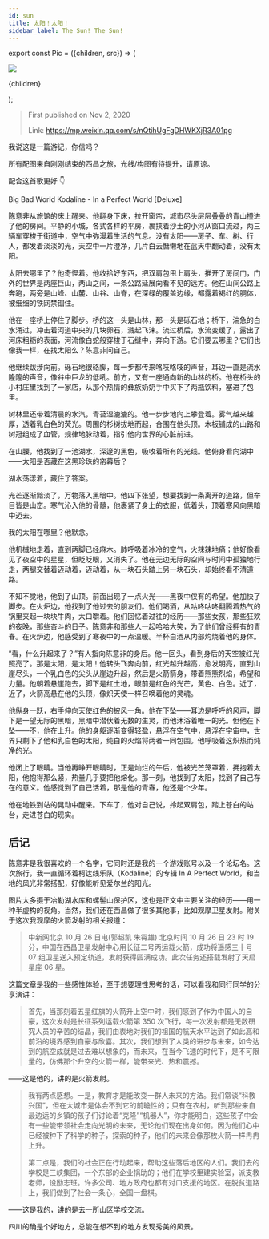 ```yaml
---
id: sun
title: 太阳！太阳！
sidebar_label: The Sun! The Sun!
---
```


export const Pic = ({children, src}) => (
<div style={{textAlign: 'center'}}>
<img src={src} />
<p style={{color: 'gray', fontSize: 'small'}}>{children}</p>
</div>);

> First published on Nov 2, 2020
>
> Link: https://mp.weixin.qq.com/s/nQtihUgFgDHWKXjR3A01pg

我说这是一篇游记，你信吗？

所有配图来自刚刚结束的西昌之旅，光线/构图有待提升，请原谅。

配合这首歌更好 👇

Big Bad World
Kodaline - In a Perfect World \[Deluxe\]

陈意非从旅馆的床上醒来。他翻身下床，拉开窗帘，城市尽头层层叠叠的青山撞进了他的房间。平静的小城，各式各样的平房，裹挟着沙土的小河从窗口流过，两三辆车穿梭于街道中，空气中弥漫着生活的气息。没有太阳——房子、车、树、行人，都发着淡淡的光，天空中一片澄净，几片白云慵懒地在蓝天中翻动着，没有太阳。

太阳去哪里了？他奇怪着。他收拾好东西，把双肩包甩上肩头，推开了房间门，门外的世界是两座巨山，两山之间，一条公路延展向看不见的远方。他在山间公路上奔跑，两旁是山峰、山麓、山谷、山脊，在深绿的覆盖边缘，都露着褐红的胴体，被细细的铁网禁锢住。

<Pic src="/img/./docs/Stories/sun/JGibibkelET693VWk8BG4ckZiacJLE60dAbMJcNxKnYyRdOiaJ5g44UTw4Mh5SBzIgzmaG6EooyQnOwdc8Ipv12Ijg.jpeg"></Pic>

他在一座桥上停住了脚步。桥的这一头是山林，那一头是砾石地；桥下，湍急的白水涌过，冲击着河道中央的几块卵石，溅起飞沫。流过桥后，水流变缓了，露出了河床粗粝的表面，河流像白蛇般穿梭于石缝中，奔向下游。它们要去哪里？它们也像我一样，在找太阳么？陈意非问自己。

<Pic src="/img/./docs/Stories/sun/JGibibkelET693VWk8BG4ckZiacJLE60dAbpbn5kpCA5f4ULkR361rUdrH3D31I0icVfjc55QRokmOdU89uicic9wqHw.jpeg"></Pic>

他继续跋涉向前。砾石地很硌脚，每一步都传来咯吱咯吱的声音，耳边一直是流水隆隆的声音，像谷中巨龙的低吼。前方，又有一座通向新的山林的桥。他在桥头的小村庄里找到了一家店，从那个热情的彝族奶奶手中买下了两瓶饮料，塞进了包里。

树林里还带着清晨的水汽，青苔湿漉漉的。他一步步地向上攀登着。雾气越来越厚，透着乳白色的荧光。周围的杉树拔地而起，合围在他头顶。木板铺成的山路和树冠组成了血管，规律地脉动着，指引他向世界的心脏前进。

在山腰，他找到了一池湖水，深邃的黑色，吸收着所有的光线。他俯身看向湖中——太阳是否藏在这黑珍珠的帘幕后？

湖水荡漾着，藏住了答案。

<Pic src="/img/./docs/Stories/sun/JGibibkelET693VWk8BG4ckZiacJLE60dAbVpGdmCu1QdfdDrYLYQiaIGBx9ibLaEVlZjNTJn2TlGqVPIGIibI19ibHAQ.jpeg"></Pic>

光芒逐渐黯淡了，万物落入黑暗中。他四下张望，想要找到一条离开的道路，但举目皆是山峦。寒气沁入他的骨髓，他裹紧了身上的衣服，低着头，顶着寒风向黑暗中迈去。

我的太阳在哪里？他默念。

他机械地走着，直到两脚已经麻木。肺呼吸着冰冷的空气，火辣辣地痛；他好像看见了夜空中的星星，但眨眨眼，又消失了。他在无边无际的空间与时间中孤独地行走，两腿交替着迈动着，迈动着，从一块石头踏上另一块石头，却始终看不清道路。

不知不觉地，他到了山顶。前面出现了一点火光——黑夜中仅有的希望。他加快了脚步。在火炉边，他找到了他过去的朋友们。他们喝酒，从咕咚咕咚翻腾着热气的锅里夹起一块块牛肉，大口嚼着。他们回忆着过往的经历——那些女孩，那些狂欢的夜晚，那些奋斗的日子。陈意非和那些人一起哈哈大笑，为了他们曾经拥有的青春。在火炉边，他感受到了寒夜中的一点温暖。半杯白酒从内部灼烧着他的身体。

“看，什么升起来了？”有人指向陈意非的身后。他一回头，看到身后的天空被红光照亮了。那是太阳，是太阳！他转头飞奔向前，红光越升越高，愈发明亮，直到山崖尽头，一个乳白色的尖头从崖边升起，然后是火箭箭身，带着熊熊烈焰，希望和力量。他朝着悬崖跑去，脚下是红土地，眼前是红色的光芒，黄色、白色。近了，近了，火箭高悬在他的头顶，像炽天使一样召唤着他的灵魂。

<Pic src="/img/./docs/Stories/sun/JGibibkelET693VWk8BG4ckZiacJLE60dAbjyodpty4XcYHUDQ5dx9mcuicREVPNxOqhxgqnyicL43ulXhGobHqwM6Q.jpeg"></Pic>

他纵身一跃，右手伸向天使红色的披风一角。他在下坠——耳边是呼呼的风声，脚下是一望无际的黑暗，黑暗中潜伏着无数的生灵，而他沐浴着唯一的光。但他在下坠——不，他在上升。他的身躯逐渐变得轻盈，悬浮在空气中，悬浮在宇宙中，世界只剩下了他和乳白色的太阳，纯白的火焰将两者一同包围。他呼吸着这炽热而纯净的光。

他闭上了眼睛。当他再睁开眼睛时，正是灿烂的午后，他被光芒笼罩着，拥抱着太阳，他抱得那么紧，热量几乎要把他熔化。那一刻，他找到了太阳，找到了自己存在的意义。他感觉到了自己活着，那是他的青春，他还是个少年。

他在地铁到站的晃动中醒来。下车了，他对自己说，拎起双肩包，踏上苍白的站台，走进苍白的现实。

## 后记

陈意非是我很喜欢的一个名字，它同时还是我的一个游戏账号以及一个论坛名。这次旅行，我一直循环着柯达线乐队（Kodaline）的专辑 In A Perfect World，和当地的风光非常搭配，好像能听见爱尔兰的阳光。

图片大多摄于冶勒湖水库和螺髻山保护区，这也是正文中主要关注的经历——用一种半虚构的视角。当然，我们还在西昌做了很多其他事，比如观摩卫星发射。附关于这次我观摩的火箭发射的相关报道：

> 中新网北京 10 月 26 日电(郭超凯 朱霄雄) 北京时间 10 月 26 日 23 时 19 分，中国在西昌卫星发射中心用长征二号丙运载火箭，成功将遥感三十号 07 组卫星送入预定轨道，发射获得圆满成功。此次任务还搭载发射了天启星座 06 星。

这篇文章是我的一些感性体验，至于想要理性思考的话，可以看我和同行同学的分享演讲：

> 首先，当那刻着五星红旗的火箭升上空中时，我们感到了作为中国人的自豪，这次发射是长征系列运载火箭第 350 次飞行，每一次发射都是无数研究人员的辛苦的结晶，我们由衷地对我们的祖国的航天水平达到了如此高和前沿的境界感到自豪与欣喜。其次，我们想到了人类的进步与未来，如今达到的航空成就是过去难以想象的，而未来，在当今飞速的时代下，是不可限量的，仿佛那个升空的火箭一样，能带来光、热和震撼。

——这是他的，讲的是火箭发射。

> 我有两点感想。一是，教育才是能改变一群人未来的方法。我们常谈“科教兴国”，但在大城市是体会不到它的前瞻性的；只有在农村，听到那些来自最边远的乡镇的孩子们讨论着“克隆”“机器人”，你才能明白，这些孩子中会有一些能带领社会走向光明的未来，无论他们现在出身如何。因为他们心中已经被种下了科学的种子，探索的种子，他们的未来会像那枚火箭一样冉冉上升。
>
> 第二点是，我们的社会正在行动起来，帮助这些落后地区的人们。我们去的学校是三峡集团，一个东部的企业捐助的；他们在学校里建实验室，派支教老师，设励志班。许多公司、地方政府也都有对口支援的地区。在脱贫道路上，我们做到了社会一条心，全国一盘棋。

——这是我的，讲的是去一所山区学校交流。

四川的确是个好地方，总能在想不到的地方发现秀美的风景。

